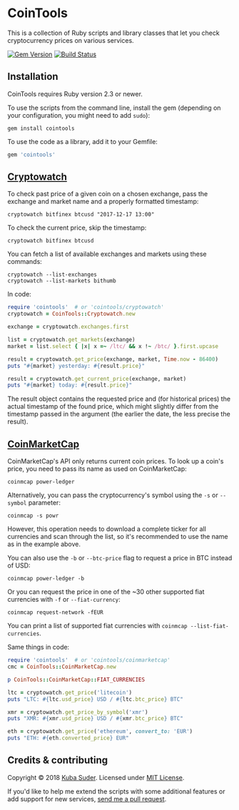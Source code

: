 # CoinTools

This is a collection of Ruby scripts and library classes that let you check cryptocurrency prices on various services.

[![Gem Version](https://badge.fury.io/rb/cointools.svg)](https://badge.fury.io/rb/cointools) [![Build Status](https://travis-ci.org/mackuba/cointools.svg?branch=master)](https://travis-ci.org/mackuba/cointools)


## Installation

CoinTools requires Ruby version 2.3 or newer.

To use the scripts from the command line, install the gem (depending on your configuration, you might need to add `sudo`):

```
gem install cointools
```

To use the code as a library, add it to your Gemfile:

```ruby
gem 'cointools'
```

## [Cryptowatch](https://cryptowat.ch)

To check past price of a given coin on a chosen exchange, pass the exchange and market name and a properly formatted timestamp:

```
cryptowatch bitfinex btcusd "2017-12-17 13:00"
```

To check the current price, skip the timestamp:

```
cryptowatch bitfinex btcusd
```

You can fetch a list of available exchanges and markets using these commands:

```
cryptowatch --list-exchanges
cryptowatch --list-markets bithumb
```

In code:

```ruby
require 'cointools'  # or 'cointools/cryptowatch'
cryptowatch = CoinTools::Cryptowatch.new

exchange = cryptowatch.exchanges.first

list = cryptowatch.get_markets(exchange)
market = list.select { |x| x =~ /ltc/ && x !~ /btc/ }.first.upcase

result = cryptowatch.get_price(exchange, market, Time.now - 86400)
puts "#{market} yesterday: #{result.price}"

result = cryptowatch.get_current_price(exchange, market)
puts "#{market} today: #{result.price}"
```

The result object contains the requested price and (for historical prices) the actual timestamp of the found price, which might slightly differ from the timestamp passed in the argument (the earlier the date, the less precise the result).


## [CoinMarketCap](https://coinmarketcap.com)

CoinMarketCap's API only returns current coin prices. To look up a coin's price, you need to pass its name as used on CoinMarketCap:

```
coinmcap power-ledger
```

Alternatively, you can pass the cryptocurrency's symbol using the `-s` or `--symbol` parameter:

```
coinmcap -s powr
```

However, this operation needs to download a complete ticker for all currencies and scan through the list, so it's recommended to use the name as in the example above.

You can also use the `-b` or `--btc-price` flag to request a price in BTC instead of USD:

```
coinmcap power-ledger -b
```

Or you can request the price in one of the ~30 other supported fiat currencies with `-f` or `--fiat-currency`:

```
coinmcap request-network -fEUR
```

You can print a list of supported fiat currencies with `coinmcap --list-fiat-currencies`.

Same things in code:

```ruby
require 'cointools'  # or 'cointools/coinmarketcap'
cmc = CoinTools::CoinMarketCap.new

p CoinTools::CoinMarketCap::FIAT_CURRENCIES

ltc = cryptowatch.get_price('litecoin')
puts "LTC: #{ltc.usd_price} USD / #{ltc.btc_price} BTC"

xmr = cryptowatch.get_price_by_symbol('xmr')
puts "XMR: #{xmr.usd_price} USD / #{xmr.btc_price} BTC"

eth = cryptowatch.get_price('ethereum', convert_to: 'EUR')
puts "ETH: #{eth.converted_price} EUR"
```


## Credits & contributing

Copyright © 2018 [Kuba Suder](https://mackuba.eu). Licensed under [MIT License](http://opensource.org/licenses/MIT).

If you'd like to help me extend the scripts with some additional features or add support for new services, [send me a pull request](https://github.com/mackuba/cointools/pulls).
